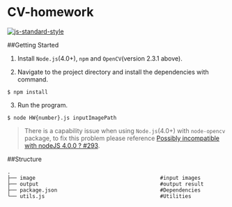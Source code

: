 # CV-homework

[![js-standard-style](https://img.shields.io/badge/code%20style-standard-brightgreen.svg?style=flat)](http://standardjs.com/)

##Getting Started

1. Install `Node.js`(4.0+), `npm` and `OpenCV`(version 2.3.1 above). 

2. Navigate to the project directory and install the dependencies with command.

```
$ npm install
```
  3. Run the program.```
$ node HW{number}.js inputImagePath
```

> There is a capability issue when using `Node.js`(4.0+) with `node-opencv` package, to fix this problem please reference [Possibly incompatible with nodeJS 4.0.0 ? #293](https://github.com/peterbraden/node-opencv/issues/293).


##Structure
```
.
├── image                                        #input images
├── output                                       #output result
├── package.json                                 #Dependencies
└── utils.js                                     #Utilities
```
